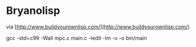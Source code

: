 # Bryanolisp

via [http://www.buildyourownlisp.com/](http://www.buildyourownlisp.com/)

gcc -std=c99 -Wall mpc.c main.c -ledit -lm -v -o bin/main
